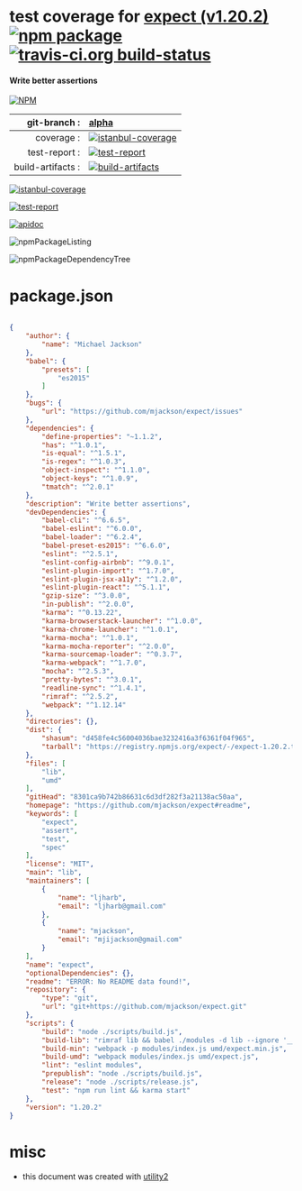 # test coverage for  [expect (v1.20.2)](https://github.com/mjackson/expect#readme)  [![npm package](https://img.shields.io/npm/v/npmtest-expect.svg?style=flat-square)](https://www.npmjs.org/package/npmtest-expect) [![travis-ci.org build-status](https://api.travis-ci.org/npmtest/node-npmtest-expect.svg)](https://travis-ci.org/npmtest/node-npmtest-expect)
#### Write better assertions

[![NPM](https://nodei.co/npm/expect.png?downloads=true)](https://www.npmjs.com/package/expect)

| git-branch : | [alpha](https://github.com/npmtest/node-npmtest-expect/tree/alpha)|
|--:|:--|
| coverage : | [![istanbul-coverage](https://npmtest.github.io/node-npmtest-expect/build/coverage.badge.svg)](https://npmtest.github.io/node-npmtest-expect/build/coverage.html/index.html)|
| test-report : | [![test-report](https://npmtest.github.io/node-npmtest-expect/build/test-report.badge.svg)](https://npmtest.github.io/node-npmtest-expect/build/test-report.html)|
| build-artifacts : | [![build-artifacts](https://npmtest.github.io/node-npmtest-expect/glyphicons_144_folder_open.png)](https://github.com/npmtest/node-npmtest-expect/tree/gh-pages/build)|

[![istanbul-coverage](https://npmtest.github.io/node-npmtest-expect/build/screenCapture.buildCustomOrg.browser.coverage.html.png)](https://npmtest.github.io/node-npmtest-expect/build/coverage.html/index.html)

[![test-report](https://npmtest.github.io/node-npmtest-expect/build/screenCapture.buildCustomOrg.browser.%252Fhome%252Ftravis%252Fbuild%252Fnpmtest%252Fnode-npmtest-expect%252Ftmp%252Fbuild%252Ftest-report.html.png)](https://npmtest.github.io/node-npmtest-expect/build/test-report.html)

[![apidoc](https://npmdoc.github.io/node-npmdoc-expect/build/screenCapture.buildApidoc.browser.%252Fhome%252Ftravis%252Fbuild%252Fnpmdoc%252Fnode-npmdoc-expect%252Ftmp%252Fbuild%252Fapidoc.html.png)](https://npmdoc.github.io/node-npmdoc-expect/build/apidoc.html)

![npmPackageListing](https://npmtest.github.io/node-npmtest-expect/build/screenCapture.npmPackageListing.svg)

![npmPackageDependencyTree](https://npmtest.github.io/node-npmtest-expect/build/screenCapture.npmPackageDependencyTree.svg)



# package.json

```json

{
    "author": {
        "name": "Michael Jackson"
    },
    "babel": {
        "presets": [
            "es2015"
        ]
    },
    "bugs": {
        "url": "https://github.com/mjackson/expect/issues"
    },
    "dependencies": {
        "define-properties": "~1.1.2",
        "has": "^1.0.1",
        "is-equal": "^1.5.1",
        "is-regex": "^1.0.3",
        "object-inspect": "^1.1.0",
        "object-keys": "^1.0.9",
        "tmatch": "^2.0.1"
    },
    "description": "Write better assertions",
    "devDependencies": {
        "babel-cli": "^6.6.5",
        "babel-eslint": "^6.0.0",
        "babel-loader": "^6.2.4",
        "babel-preset-es2015": "^6.6.0",
        "eslint": "^2.5.1",
        "eslint-config-airbnb": "^9.0.1",
        "eslint-plugin-import": "^1.7.0",
        "eslint-plugin-jsx-a11y": "^1.2.0",
        "eslint-plugin-react": "^5.1.1",
        "gzip-size": "^3.0.0",
        "in-publish": "^2.0.0",
        "karma": "^0.13.22",
        "karma-browserstack-launcher": "^1.0.0",
        "karma-chrome-launcher": "^1.0.1",
        "karma-mocha": "^1.0.1",
        "karma-mocha-reporter": "^2.0.0",
        "karma-sourcemap-loader": "^0.3.7",
        "karma-webpack": "^1.7.0",
        "mocha": "^2.5.3",
        "pretty-bytes": "^3.0.1",
        "readline-sync": "^1.4.1",
        "rimraf": "^2.5.2",
        "webpack": "^1.12.14"
    },
    "directories": {},
    "dist": {
        "shasum": "d458fe4c56004036bae3232416a3f6361f04f965",
        "tarball": "https://registry.npmjs.org/expect/-/expect-1.20.2.tgz"
    },
    "files": [
        "lib",
        "umd"
    ],
    "gitHead": "8301ca9b742b86631c6d3df282f3a21138ac50aa",
    "homepage": "https://github.com/mjackson/expect#readme",
    "keywords": [
        "expect",
        "assert",
        "test",
        "spec"
    ],
    "license": "MIT",
    "main": "lib",
    "maintainers": [
        {
            "name": "ljharb",
            "email": "ljharb@gmail.com"
        },
        {
            "name": "mjackson",
            "email": "mjijackson@gmail.com"
        }
    ],
    "name": "expect",
    "optionalDependencies": {},
    "readme": "ERROR: No README data found!",
    "repository": {
        "type": "git",
        "url": "git+https://github.com/mjackson/expect.git"
    },
    "scripts": {
        "build": "node ./scripts/build.js",
        "build-lib": "rimraf lib && babel ./modules -d lib --ignore '__tests__'",
        "build-min": "webpack -p modules/index.js umd/expect.min.js",
        "build-umd": "webpack modules/index.js umd/expect.js",
        "lint": "eslint modules",
        "prepublish": "node ./scripts/build.js",
        "release": "node ./scripts/release.js",
        "test": "npm run lint && karma start"
    },
    "version": "1.20.2"
}
```



# misc
- this document was created with [utility2](https://github.com/kaizhu256/node-utility2)

